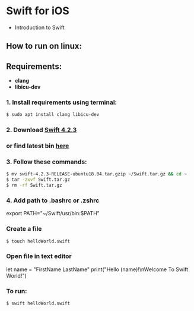 # Swift for iOS
- Introduction to Swift

## How to run on linux:
## Requirements:
- __clang__
- __libicu-dev__

### 1. Install requirements using terminal:
```bash
$ sudo apt install clang libicu-dev
```
### 2. Download [Swift 4.2.3](https://swift.org/builds/swift-4.2.3-release/ubuntu1804/swift-4.2.3-RELEASE/swift-4.2.3-RELEASE-ubuntu18.04.tar.gz)
### or find latest bin [here](https://swift.org/download/#releases)

### 3. Follow these commands:
```bash
$ mv swift-4.2.3-RELEASE-ubuntu18.04.tar.gzip ~/Swift.tar.gz && cd ~
$ tar -zxvf Swift.tar.gz
$ rm -rf Swift.tar.gz
```
### 4. Add path to .bashrc or .zshrc
 export PATH="~/Swift/usr/bin:$PATH"
 
### Create a file
```bash
$ touch helloWorld.swift
```
### Open file in text editor
 let name = "FirstName LastName"
 print("Hello \(name)!\nWelcome To Swift World!")

### To run:
```bash
$ swift helloWorld.swift
```
